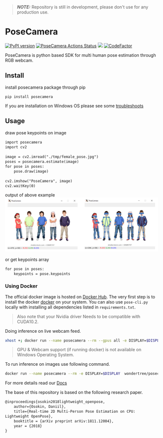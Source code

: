 > **_NOTE:_**  Repository is still in development, please don't use for any production use.

# PoseCamera
[![PyPI version](https://badge.fury.io/py/posecamera.svg)](https://badge.fury.io/py/posecamera)
[![PoseCamera Actions Status](https://github.com/Wonder-Tree/PoseCamera/workflows/build/badge.svg)](https://github.com/Wonder-Tree/PoseCamera/actions)
<a href="https://storage.googleapis.com/wt_storage/checkpoint_iter_50000.pth" title="PreTrainedModels"><img src="https://img.shields.io/badge/trained%20model-Download-brightgreen"></a>
[![CodeFactor](https://www.codefactor.io/repository/github/wonder-tree/posecamera/badge)](https://www.codefactor.io/repository/github/wonder-tree/posecamera)

PoseCamera is python based SDK for multi human pose estimation through RGB webcam.

## Install
install posecamera package through pip
```
pip install posecamera
```

If you are installation on Windows OS please see some [troubleshoots](https://wonder-tree.github.io/PoseCamera/#/pages/troubleshooting) 

## Usage

draw pose keypoints on image
```
import posecamera
import cv2

image = cv2.imread("./tmp/female_pose.jpg")
poses = posecamera.estimate(image)
for pose in poses:
    pose.draw(image)

cv2.imshow("PoseCamera", image)
cv2.waitKey(0)
```

output of above example
![PoseCamera example output](https://github.com/Wonder-Tree/PoseCamera/blob/testing/tmp/output.png?raw=true)

or get keypoints array
```
for pose in poses:
    keypoints = pose.keypoints
```

### Using Docker
The official docker image is hosted on [Docker Hub](https://hub.docker.com/r/wondertree/posecamera). The very first step is to install the docker [docker](https://docs.docker.com/get-docker/) on your system. You can also use ```pose-cli.py``` locally with installing all dependencies listed in ```requirements.txt```. 
> Also note that your Nvidia driver Needs to be compatible with CUDA10.2.

Doing inference on live webcam feed.
```sh
xhost +; docker run --name posecamera --rm --gpus all -e DISPLAY=$DISPLAY --device=/dev/video0:/dev/video0 wondertree/posecamera --video=0
```
> GPU & Webcam support (if running docker) is not available on Windows Operating System. 

To run inference on images use following command.
```sh
docker run --name posecamera --rm -e DISPLAY=$DISPLAY  wondertree/posecamera --images ./tmp/female_pose.jpg --cpu
```

For more details read our [Docs](https://wonder-tree.github.io/PoseCamera)

The base of this repository is based on the following research paper.
```
@inproceedings{osokin2018lightweight_openpose,
    author={Osokin, Daniil},
    title={Real-time 2D Multi-Person Pose Estimation on CPU: Lightweight OpenPose},
    booktitle = {arXiv preprint arXiv:1811.12004},
    year = {2018}
}
```